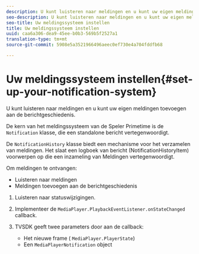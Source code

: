 ```yaml
---
description: U kunt luisteren naar meldingen en u kunt uw eigen meldingen toevoegen aan de berichtgeschiedenis.
seo-description: U kunt luisteren naar meldingen en u kunt uw eigen meldingen toevoegen aan de berichtgeschiedenis.
seo-title: Uw meldingssysteem instellen
title: Uw meldingssysteem instellen
uuid: caa6a306-dea9-45ee-b0b3-569b5f2527a1
translation-type: tm+mt
source-git-commit: 5908e5a3521966496aeec0ef730e4a704fddfb68

---
```



# Uw meldingssysteem instellen{#set-up-your-notification-system}

U kunt luisteren naar meldingen en u kunt uw eigen meldingen toevoegen aan de berichtgeschiedenis.

De kern van het meldingssysteem van de Speler Primetime is de `Notification` klasse, die een standalone bericht vertegenwoordigt.

De `NotificationHistory` klasse biedt een mechanisme voor het verzamelen van meldingen. Het slaat een logboek van bericht (NotificationHistoryItem) voorwerpen op die een inzameling van Meldingen vertegenwoordigt.

Om meldingen te ontvangen:

* Luisteren naar meldingen
* Meldingen toevoegen aan de berichtgeschiedenis

1. Luisteren naar statuswijzigingen.
1. Implementeer de `MediaPlayer.PlaybackEventListener.onStateChanged` callback.
1. TVSDK geeft twee parameters door aan de callback:

   * Het nieuwe frame ( `MediaPlayer.PlayerState`)
   * Een `MediaPlayerNotification` object

